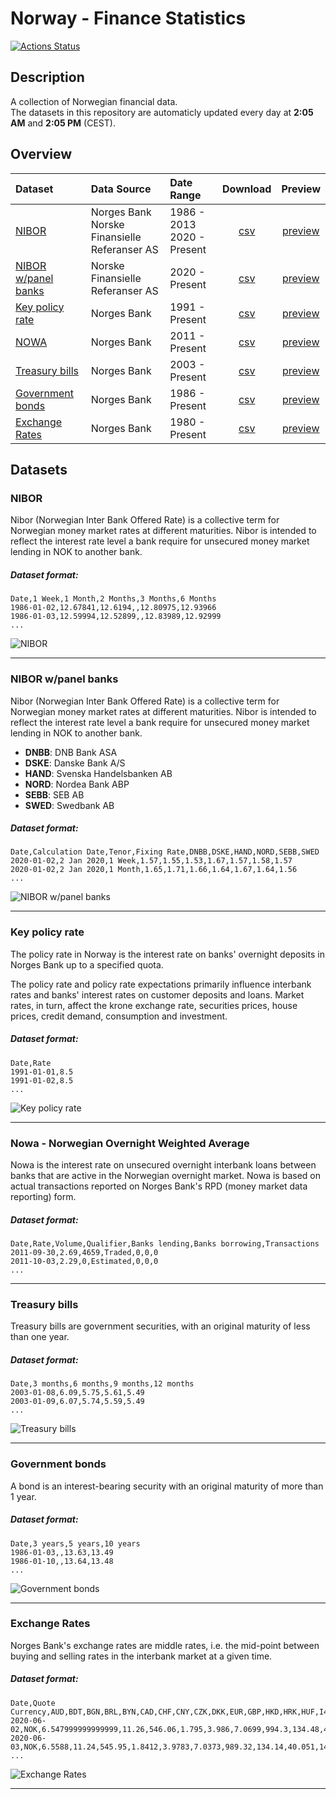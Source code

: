 # Norway - Finance Statistics
[![Actions Status](https://github.com/frefrik/norway-finance-statistics/workflows/Scheduled%20data%20update/badge.svg)](https://github.com/{owner}/{repo}/actions)

## Description
A collection of Norwegian financial data.  
The datasets in this repository are automaticly updated every day at **2:05 AM** and **2:05 PM** (CEST).

## Overview

<!-- table starts -->
| Dataset                                               | Data Source        | Date Range                    | Download    |  Preview                               |
|:------------------------------------------------------|:-------------------|:------------------------------|:-----------:|:--------------------------------------:|
| [NIBOR](#nibor)                                       | Norges Bank<br>Norske Finansielle Referanser AS | 1986 - 2013<br>2020 - Present |  [csv][1]   | [preview](data/no_nibor.csv)           |
| [NIBOR w/panel banks](#nibor-wpanel-banks)            | Norske Finansielle Referanser AS               | 2020 - Present                |  [csv][2]   | [preview](data/no_nibor_panel.csv)     |
| [Key policy rate](#key-policy-rate)                   | Norges Bank        | 1991 - Present                |  [csv][3]   | [preview](data/no_keyPolicyRate.csv)   |
| [NOWA](#nowa---norwegian-overnight-weighted-average)  | Norges Bank        | 2011 - Present                |  [csv][4]   | [preview](data/no_nowa.csv)            |
| [Treasury bills](#treasury-bills)                     | Norges Bank        | 2003 - Present                |  [csv][5]   | [preview](data/no_treasuryBills.csv)   |
| [Government bonds](#government-bonds)                 | Norges Bank        | 1986 - Present                |  [csv][6]   | [preview](data/no_governmentBonds.csv) |
| [Exchange Rates](#exchange-rates)                     | Norges Bank        | 1980 - Present                |  [csv][7]   | [preview](data/no_exchangeRates.csv)   |

[1]: https://raw.githubusercontent.com/frefrik/norway-finance-statistics/master/data/no_nibor.csv
[2]: https://raw.githubusercontent.com/frefrik/norway-finance-statistics/master/data/no_nibor_panel.csv
[3]: https://raw.githubusercontent.com/frefrik/norway-finance-statistics/master/data/no_keyPolicyRate.csv
[4]: https://raw.githubusercontent.com/frefrik/norway-finance-statistics/master/data/no_nowa.csv
[5]: https://raw.githubusercontent.com/frefrik/norway-finance-statistics/master/data/no_treasuryBills.csv
[6]: https://raw.githubusercontent.com/frefrik/norway-finance-statistics/master/data/no_governmentBonds.csv
[7]: https://raw.githubusercontent.com/frefrik/norway-finance-statistics/master/data/no_exchangeRates.csv
<!-- table ends -->

## Datasets                                    
### NIBOR
Nibor (Norwegian Inter Bank Offered Rate) is a collective term for Norwegian money market rates at different maturities. Nibor is intended to reflect the interest rate level a bank require for unsecured money market lending in NOK to another bank.

##### Dataset format:
```
Date,1 Week,1 Month,2 Months,3 Months,6 Months
1986-01-02,12.67841,12.6194,,12.80975,12.93966
1986-01-03,12.59994,12.52899,,12.83989,12.92999
...
```  
![NIBOR](img/nibor.png)

---
### NIBOR w/panel banks
Nibor (Norwegian Inter Bank Offered Rate) is a collective term for Norwegian money market rates at different maturities. Nibor is intended to reflect the interest rate level a bank require for unsecured money market lending in NOK to another bank.  

- **DNBB**: DNB Bank ASA  
- **DSKE**: Danske Bank A/S  
- **HAND**: Svenska Handelsbanken AB  
- **NORD**: Nordea Bank ABP  
- **SEBB**: SEB AB  
- **SWED**: Swedbank AB

##### Dataset format:
```
Date,Calculation Date,Tenor,Fixing Rate,DNBB,DSKE,HAND,NORD,SEBB,SWED
2020-01-02,2 Jan 2020,1 Week,1.57,1.55,1.53,1.67,1.57,1.58,1.57
2020-01-02,2 Jan 2020,1 Month,1.65,1.71,1.66,1.64,1.67,1.64,1.56
...
```
![NIBOR w/panel banks](img/nibor_panel_3m.png)

---
### Key policy rate
The policy rate in Norway is the interest rate on banks' overnight deposits in Norges Bank up to a specified quota.

The policy rate and policy rate expectations primarily influence interbank rates and banks' interest rates on customer deposits and loans. Market rates, in turn, affect the krone exchange rate, securities prices, house prices, credit demand, consumption and investment.

##### Dataset format:
```
Date,Rate
1991-01-01,8.5
1991-01-02,8.5
...
```
![Key policy rate](img/keyPolicyRate.png)

---
### Nowa - Norwegian Overnight Weighted Average
Nowa is the interest rate on unsecured overnight interbank loans between banks that are active in the Norwegian overnight market. Nowa is based on actual transactions reported on Norges Bank's RPD (money market data reporting) form.

##### Dataset format:
```
Date,Rate,Volume,Qualifier,Banks lending,Banks borrowing,Transactions
2011-09-30,2.69,4659,Traded,0,0,0
2011-10-03,2.29,0,Estimated,0,0,0
...
```
---
### Treasury bills
Treasury bills are government securities, with an original maturity of less than one year.

##### Dataset format:
```
Date,3 months,6 months,9 months,12 months
2003-01-08,6.09,5.75,5.61,5.49
2003-01-09,6.07,5.74,5.59,5.49
...
```
![Treasury bills](img/treasuryBills.png)

---
### Government bonds
A bond is an interest-bearing security with an original maturity of more than 1 year.

##### Dataset format:
```
Date,3 years,5 years,10 years
1986-01-03,,13.63,13.49
1986-01-10,,13.64,13.48
...
```
![Government bonds](img/governmentBonds.png)

---
### Exchange Rates
Norges Bank's exchange rates are middle rates, i.e. the mid-point between buying and selling rates in the interbank market at a given time.

##### Dataset format:
```
Date,Quote Currency,AUD,BDT,BGN,BRL,BYN,CAD,CHF,CNY,CZK,DKK,EUR,GBP,HKD,HRK,HUF,I44,IDR,ILS,INR,ISK,JPY,KRW,MMK,MXN,MYR,NZD,PHP,PKR,PLN,RON,RUB,SEK,SGD,THB,TRY,TWD,TWI,USD,XDR,ZAR
2020-06-02,NOK,6.547999999999999,11.26,546.06,1.795,3.986,7.0699,994.3,134.48,40.082,143.27,10.6798,11.9886,1.2331,140.81,3.0896,114.95,0.066304,2.748,12.708,7.07,8.8387,0.7827,0.6842,43.69,2.2344,6.0406,19.047,5.78,2.4276,220.55,13.905999999999999,102.18,6.8163,30.279,141.08,31.941999999999997,126.0,9.5577,13.225929999999998,0.5541
2020-06-03,NOK,6.5588,11.24,545.95,1.8412,3.9783,7.0373,989.32,134.14,40.051,143.23,10.6777,11.9887,1.2308,141.02,3.0869999999999997,114.87,0.067217,2.7542,12.636,7.07,8.7853,0.7828,0.6818,43.98,2.2384,6.0904,19.094,5.778,2.4193,220.65,13.866,102.09,6.8202,30.215,141.05,31.87,125.93,9.5388,13.206010000000001,0.5595
...
```
![Exchange Rates](img/exchangeRates.png)

---